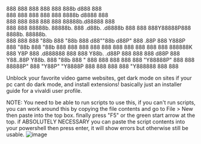 888     888          888      888                   888      888b     d888          888      
888     888          888      888                   888      8888b   d8888          888      
888     888          888      888                   888      88888b.d88888          888      
888     888 88888b.  88888b.  888  .d88b.   .d8888b 888  888 888Y88888P888  8888b.  88888b.  
888     888 888 "88b 888 "88b 888 d88""88b d88P"    888 .88P 888 Y888P 888     "88b 888 "88b 
888     888 888  888 888  888 888 888  888 888      888888K  888  Y8P  888 .d888888 888  888 
Y88b. .d88P 888  888 888 d88P 888 Y88..88P Y88b.    888 "88b 888   "   888 888  888 888  888 
 "Y88888P"  888  888 88888P"  888  "Y88P"   "Y8888P 888  888 888       888 "Y888888 888  888

Unblock your favorite video game websites, get dark mode on sites if your pc cant do dark mode, and install extensions! basically just an installer guide for a vivaldi user profile.

NOTE: You need to be able to run scripts to use this, if you can't run scripts, you can work around this by copying the file contents and go to File > New then paste into the top box. finally press "F5" or the green start arrow at the top.
if ABSOLUTELY NECESSARY you can paste the script contents into your powershell then press enter, it will show errors but otherwise still be usable.
![image](https://github.com/user-attachments/assets/a33b6967-311c-4652-aaf4-c94c4bf3481f)
